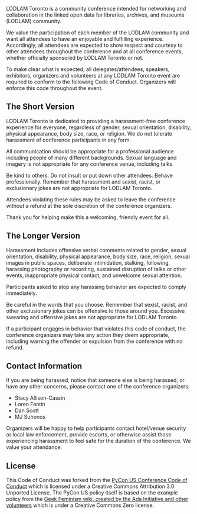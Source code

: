 LODLAM Toronto is a community conference intended for networking and collaboration in the linked open data for libraries, archives, and museums (LODLAM) community.

We value the participation of each member of the LODLAM community and want all attendees to have an enjoyable and fulfilling experience. Accordingly, all attendees are expected to show respect and courtesy to other attendees throughout the conference and at all conference events, whether officially sponsored by LODLAM Toronto or not.

To make clear what is expected, all delegates/attendees, speakers, exhibitors, organizers and volunteers at any LODLAM Toronto event are required to conform to the following Code of Conduct. Organizers will enforce this code throughout the event.

The Short Version
-----------------

LODLAM Toronto is dedicated to providing a harassment-free conference experience for everyone, regardless of gender, sexual orientation, disability, physical appearance, body size, race, or religion. We do not tolerate harassment of conference participants in any form.

All communication should be appropriate for a professional audience including people of many different backgrounds. Sexual language and imagery is not appropriate for any conference venue, including talks.

Be kind to others. Do not insult or put down other attendees. Behave professionally. Remember that harassment and sexist, racist, or exclusionary jokes are not appropriate for LODLAM Toronto.

Attendees violating these rules may be asked to leave the conference without a refund at the sole discretion of the conference organizers.

Thank you for helping make this a welcoming, friendly event for all.

The Longer Version
------------------

Harassment includes offensive verbal comments related to gender, sexual orientation, disability, physical appearance, body size, race, religion, sexual images in public spaces, deliberate intimidation, stalking, following, harassing photography or recording, sustained disruption of talks or other events, inappropriate physical contact, and unwelcome sexual attention.

Participants asked to stop any harassing behavior are expected to comply immediately.

Be careful in the words that you choose. Remember that sexist, racist, and other exclusionary jokes can be offensive to those around you. Excessive swearing and offensive jokes are not appropriate for LODLAM Toronto.

If a participant engages in behavior that violates this code of conduct, the conference organizers may take any action they deem appropriate, including warning the offender or expulsion from the conference with no refund.

Contact Information
-------------------

If you are being harassed, notice that someone else is being harassed, or have any other concerns, please contact one of the conference organizers:

- Stacy Allison-Cassin
- Loren Fantin
- Dan Scott
- MJ Suhonos

Organizers will be happy to help participants contact hotel/venue security or local law enforcement, provide escorts, or otherwise assist those experiencing harassment to feel safe for the duration of the conference. We value your attendance.

License
-------

This Code of Conduct was forked from the [PyCon US Conference Code of Conduct](https://us.pycon.org/2013/about/code-of-conduct/) which is licensed under a Creative Commons Attribution 3.0 Unported License. The PyCon US policy itself is based on the example policy from the [Geek Feminism wiki, created by the Ada Initiative and other volunteers](http://geekfeminism.wikia.com/wiki/Conference_anti-harassment/Policy) which is under a Creative Commons Zero license.
